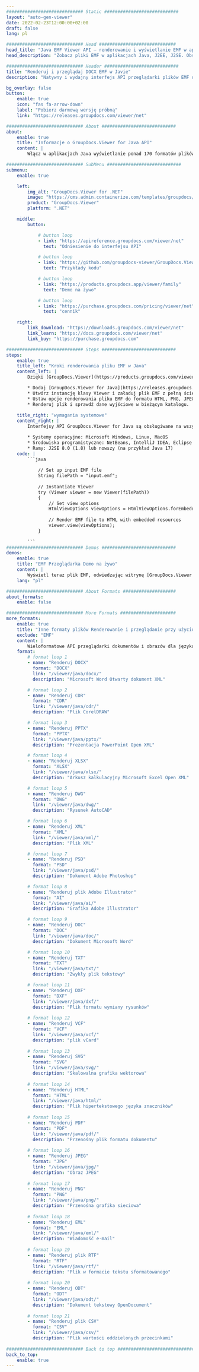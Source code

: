```yaml
---
############################# Static ############################
layout: "auto-gen-viewer"
date: 2022-02-23T12:00:00+02:00
draft: false
lang: pl

############################# Head #############################
head_title: "Java EMF Viewer API — renderowanie i wyświetlanie EMF w aplikacjach Java"
head_description: "Zobacz pliki EMF w aplikacjach Java, J2EE, J2SE. Obsługuje przeglądanie ponad 170 formatów dokumentów i plików obrazów w trybie HTML, PDF lub obrazu z zaawansowanymi funkcjami do zarządzania opcjami przeglądania dokumentów."

############################# Header ############################
title: "Renderuj i przeglądaj DOCX EMF w Javie" 
description: "Natywny i wydajny interfejs API przeglądarki plików EMF dla aplikacji opartych na językach Java, J2EE i J2SE, obsługujący szeroki zakres dodatkowych funkcji umożliwiających dostosowanie wyglądu formatu dokumentu wyjściowego." 

bg_overlay: false
button:
    enable: true
    icon: "fas fa-arrow-down"
    label: "Pobierz darmową wersję próbną"
    link: "https://releases.groupdocs.com/viewer/net"

############################# About ############################
about:
    enable: true
    title: "Informacje o GroupDocs.Viewer for Java API" 
    content: |
        Włącz w aplikacjach Java wyświetlanie ponad 170 formatów plików w trybach HTML, PDF lub graficznych za pomocą interfejsów API GroupDocs.Viewer for Java bez instalowania dodatkowego oprogramowania; takich jak Microsoft Office, Apache Open Office, Adobe Acrobat Reader itp. Programiści mogą łatwo przeglądać wszystkie popularne obrazy i typy dokumentów, w tym Microsoft Office, OpenDocument, HTML, PDF, Archive, Diagrams, Photoshop, AutoCAD i formaty języków programowania wewnątrz aplikacji Java za pomocą szybkie i najwyższej jakości renderowanie.

############################# SubMenu ############################
submenu:
    enable: true

    left:
        img_alt: "GroupDocs.Viewer for .NET"
        image: "https://cms.admin.containerize.com/templates/groupdocs/images/product-logos/90x90-noborder/groupdocs-viewer-net.png"
        product: "GroupDocs.Viewer"
        platform: ".NET"

    middle:
        button:

            # button loop
            - link: "https://apireference.groupdocs.com/viewer/net"
              text: "Odniesienie do interfejsu API"

            # button loop
            - link: "https://github.com/groupdocs-viewer/GroupDocs.Viewer-for-.NET"
              text: "Przykłady kodu"

            # button loop
            - link: "https://products.groupdocs.app/viewer/family"
              text: "Demo na żywo"

            # button loop
            - link: "https://purchase.groupdocs.com/pricing/viewer/net"
              text: "cennik"

    right:
        link_download: "https://downloads.groupdocs.com/viewer/net"
        link_learn: "https://docs.groupdocs.com/viewer/net"
        link_buy: "https://purchase.groupdocs.com"

############################# Steps ############################
steps:
    enable: true
    title_left: "Kroki renderowania pliku EMF w Java" 
    content_left: |
        Dzięki [GroupDocs.Viewer](https://products.groupdocs.com/viewer/java/) możesz w kilku krokach wyrenderować EMF do formatu HTML, JPEG, PNG lub PDF.

        * Dodaj [GroupDocs.Viewer for Java](https://releases.groupdocs.com/viewer/java/) jako zależność do swojego projektu. 
        * Utwórz instancję klasy Viewer i załaduj plik EMF z pełną ścieżką. 
        * Ustaw opcje renderowania pliku EMF do formatu HTML, PNG, JPEG lub PDF. 
        * Renderuj plik i sprawdź dane wyjściowe w bieżącym katalogu. 
        
    title_right: "wymagania systemowe" 
    content_right: |
        Interfejsy API GroupDocs.Viewer for Java są obsługiwane na wszystkich głównych platformach i systemach operacyjnych. Przed wykonaniem poniższego kodu upewnij się, że w systemie są zainstalowane następujące wymagania wstępne.

        * Systemy operacyjne: Microsoft Windows, Linux, MacOS 
        * Środowiska programistyczne: NetBeans, IntelliJ IDEA, Eclipse itp. 
        * Ramy: J2SE 8.0 (1.8) lub nowszy (na przykład Java 17) 
    code: |
        ```java
                        
            // Set up input EMF file
            String filePath = "input.emf";
        
            // Instantiate Viewer
            try (Viewer viewer = new Viewer(filePath))
            {
            	// Set view options 
            	HtmlViewOptions viewOptions = HtmlViewOptions.forEmbeddedResources();
                    
            	// Render EMF file to HTML with embedded resources
            	viewer.view(viewOptions);
            }
             
        ```
############################# Demos ############################
demos:
    enable: true
    title: "EMF Przeglądarka Demo na żywo"
    content: |
        Wyświetl teraz plik EMF, odwiedzając witrynę [GroupDocs.Viewer Online Apps](https://products.groupdocs.app/viewer/emf).
    lang: "pl"

############################# About Formats ####################
about_formats:
    enable: false

############################# More Formats #####################
more_formats:
    enable: true
    title: "Inne formaty plików Renderowanie i przeglądanie przy użyciu Java"
    exclude: "EMF"
    content: |
        Wieloformatowe API przeglądarki dokumentów i obrazów dla języka Java. Zobacz niektóre z popularnych formatów plików poniżej bez zewnętrznych przeglądarek.
    format: 
        # format loop 1
        - name: "Renderuj DOCX"
          format: "DOCX"
          link: "/viewer/java/docx/"
          description: "Microsoft Word Otwarty dokument XML" 

        # format loop 2
        - name: "Renderuj CDR" 
          format: "CDR"
          link: "/viewer/java/cdr/"
          description: "Plik CorelDRAW" 

        # format loop 3
        - name: "Renderuj PPTX"
          format: "PPTX"
          link: "/viewer/java/pptx/"
          description: "Prezentacja PowerPoint Open XML" 

        # format loop 4
        - name: "Renderuj XLSX"
          format: "XLSX"
          link: "/viewer/java/xlsx/"
          description: "Arkusz kalkulacyjny Microsoft Excel Open XML" 

        # format loop 5
        - name: "Renderuj DWG"
          format: "DWG"
          link: "/viewer/java/dwg/"
          description: "Rysunek AutoCAD"

        # format loop 6
        - name: "Renderuj XML"
          format: "XML"
          link: "/viewer/java/xml/"
          description: "Plik XML"

        # format loop 7
        - name: "Renderuj PSD"
          format: "PSD"
          link: "/viewer/java/psd/"
          description: "Dokument Adobe Photoshop"

        # format loop 8
        - name: "Renderuj plik Adobe Illustrator"
          format: "AI"
          link: "/viewer/java/ai/"
          description: "Grafika Adobe Illustrator"

        # format loop 9
        - name: "Renderuj DOC"
          format: "DOC"
          link: "/viewer/java/doc/"
          description: "Dokument Microsoft Word" 

        # format loop 10
        - name: "Renderuj TXT" 
          format: "TXT"
          link: "/viewer/java/txt/"
          description: "Zwykły plik tekstowy" 

        # format loop 11
        - name: "Renderuj DXF" 
          format: "DXF"
          link: "/viewer/java/dxf/"
          description: "Plik formatu wymiany rysunków"  
          
        # format loop 12
        - name: "Renderuj VCF"
          format: "VCF"
          link: "/viewer/java/vcf/"
          description: "plik vCard"  
              
        # format loop 13
        - name: "Renderuj SVG"
          format: "SVG"
          link: "/viewer/java/svg/"
          description: "Skalowalna grafika wektorowa" 
          
        # format loop 14
        - name: "Renderuj HTML"
          format: "HTML"
          link: "/viewer/java/html/"
          description: "Plik hipertekstowego języka znaczników" 
          
        # format loop 15
        - name: "Renderuj PDF"
          format: "PDF"
          link: "/viewer/java/pdf/"
          description: "Przenośny plik formatu dokumentu"
          
        # format loop 16
        - name: "Renderuj JPEG"
          format: "JPG"
          link: "/viewer/java/jpg/"
          description: "Obraz JPEG"
          
        # format loop 17
        - name: "Renderuj PNG"
          format: "PNG"
          link: "/viewer/java/png/"
          description: "Przenośna grafika sieciowa" 
          
        # format loop 18
        - name: "Renderuj EML"
          format: "EML"
          link: "/viewer/java/eml/"
          description: "Wiadomość e-mail" 
          
        # format loop 19
        - name: "Renderuj plik RTF"
          format: "RTF"
          link: "/viewer/java/rtf/"
          description: "Plik w formacie tekstu sformatowanego" 
          
        # format loop 20
        - name: "Renderuj ODT"
          format: "ODT"
          link: "/viewer/java/odt/"
          description: "Dokument tekstowy OpenDocument" 
          
        # format loop 21
        - name: "Renderuj plik CSV"
          format: "CSV"
          link: "/viewer/java/csv/"
          description: "Plik wartości oddzielonych przecinkami" 
          
############################# Back to top ###############################
back_to_top:
    enable: true
---
```


